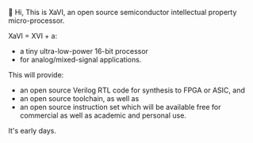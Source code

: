 👀 Hi, This is XaVI, an open source semiconductor intellectual property micro-processor.

XaVI = XVI + a:
- a tiny ultra-low-power 16-bit processor 
- for analog/mixed-signal applications.

This will provide:
- an open source Verilog RTL code for synthesis to FPGA or ASIC, and
- an open source toolchain, as well as
- an open source instruction set
which will be available free for commercial as well as academic and personal use.

It's early days.

<!---
XaVIopensource/XaVIopensource is a ✨ special ✨ repository because its `README.md` (this file) appears on your GitHub profile.
You can click the Preview link to take a look at your changes.
--->
